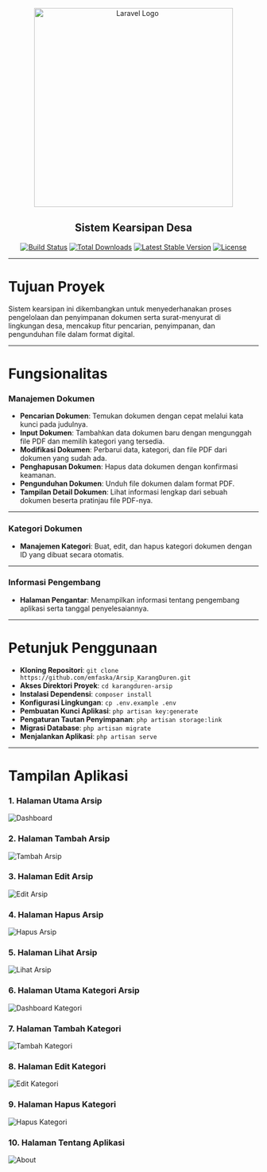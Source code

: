 <p align="center">
    <a href="https://laravel.com" target="_blank">
        <img src="https://raw.githubusercontent.com/laravel/art/master/logo-lockup/5%20SVG/2%20CMYK/1%20Full%20Color/laravel-logolockup-cmyk-red.svg" width="400" alt="Laravel Logo">
    </a>
</p>

<h2 align="center">Sistem Kearsipan Desa</h2>

<p align="center">
    <a href="https://github.com/laravel/framework/actions"><img src="https://github.com/laravel/framework/workflows/tests/badge.svg" alt="Build Status"></a>
    <a href="https://packagist.org/packages/laravel/framework"><img src="https://img.shields.io/packagist/dt/laravel/framework" alt="Total Downloads"></a>
    <a href="https://packagist.org/packages/laravel/framework"><img src="https://img.shields.io/packagist/v/laravel/framework" alt="Latest Stable Version"></a>
    <a href="https://packagist.org/packages/laravel/framework"><img src="https://img.shields.io/packagist/l/laravel/framework" alt="License"></a>
</p>

---

# Tujuan Proyek
Sistem kearsipan ini dikembangkan untuk menyederhanakan proses pengelolaan dan penyimpanan dokumen serta surat-menyurat di lingkungan desa, mencakup fitur pencarian, penyimpanan, dan pengunduhan file dalam format digital.

---

# Fungsionalitas
### Manajemen Dokumen
- **Pencarian Dokumen**: Temukan dokumen dengan cepat melalui kata kunci pada judulnya.
- **Input Dokumen**: Tambahkan data dokumen baru dengan mengunggah file PDF dan memilih kategori yang tersedia.
- **Modifikasi Dokumen**: Perbarui data, kategori, dan file PDF dari dokumen yang sudah ada.
- **Penghapusan Dokumen**: Hapus data dokumen dengan konfirmasi keamanan.
- **Pengunduhan Dokumen**: Unduh file dokumen dalam format PDF.
- **Tampilan Detail Dokumen**: Lihat informasi lengkap dari sebuah dokumen beserta pratinjau file PDF-nya.

---

### Kategori Dokumen
- **Manajemen Kategori**: Buat, edit, dan hapus kategori dokumen dengan ID yang dibuat secara otomatis.

---

### Informasi Pengembang
- **Halaman Pengantar**: Menampilkan informasi tentang pengembang aplikasi serta tanggal penyelesaiannya.

---

# Petunjuk Penggunaan
- **Kloning Repositori**: `git clone https://github.com/emfaska/Arsip_KarangDuren.git`
- **Akses Direktori Proyek**: `cd karangduren-arsip`
- **Instalasi Dependensi**: `composer install`
- **Konfigurasi Lingkungan**: `cp .env.example .env`
- **Pembuatan Kunci Aplikasi**: `php artisan key:generate`
- **Pengaturan Tautan Penyimpanan**: `php artisan storage:link`
- **Migrasi Database**: `php artisan migrate`
- **Menjalankan Aplikasi**: `php artisan serve`

---

# Tampilan Aplikasi
### 1. Halaman Utama Arsip
![Dashboard](public/images/1.png)

### 2. Halaman Tambah Arsip
![Tambah Arsip](public/images/2.png)

### 3. Halaman Edit Arsip
![Edit Arsip](public/images/3.png)

### 4. Halaman Hapus Arsip
![Hapus Arsip](public/images/4.png)

### 5. Halaman Lihat Arsip
![Lihat Arsip](public/images/5.png)

### 6. Halaman Utama Kategori Arsip
![Dashboard Kategori](public/images/6.png)

### 7. Halaman Tambah Kategori
![Tambah Kategori](public/images/7.png)

### 8. Halaman Edit Kategori
![Edit Kategori](public/images/8.png)

### 9. Halaman Hapus Kategori
![Hapus Kategori](public/images/9.png)

### 10. Halaman Tentang Aplikasi
![About](public/images/10.png)